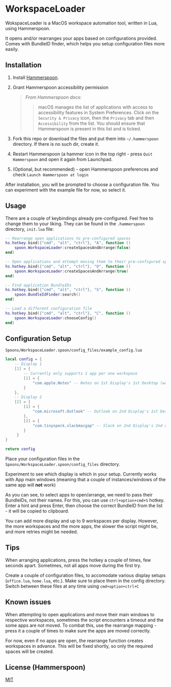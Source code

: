 # WorkspaceLoader

WokspaceLoader is a MacOS workspace automation tool, written in Lua, using Hammerspoon.

It opens and/or rearranges your apps based on configurations provided. Comes with BundleID finder, which helps you setup configuration files more easily.

## Installation

1. Install [Hammerspoon](https://github.com/Hammerspoon/hammerspoon?tab=readme-ov-file#how-do-i-install-it).
2. Grant Hammerspoon accessibility permission
   
   >*From Hammerspoon docs:*
   >> macOS manages the list of applications with access to accessibility features in System Preferences.
   >> Click on the `Security & Privacy` icon, then the `Privacy` tab and then `Accessibility` from the list.
   >> You should ensure that Hammerspoon is present in this list and is ticked.

3. Fork this repo or download the files and put them into `~/.hammerspoon` directory. If there is no such dir, create it.
4. Restart Hammerspoon (a hammer icon in the top right - press `Quit Hammerspoon` and open it again from Launchpad.
5. (Optional, but recommended) - open Hammerspoon preferences and check `Launch Hammerspoon at login`

After installation, you will be prompted to choose a configuration file. You can experiment with the example file for now, so select it.
 
## Usage

There are a couple of keybindings already pre-configured. Feel free to change them to your liking.
They can be found in the `.hammerspoon` directory, `init.lua` file:
```lua:init.lua
-- Rearrange open applications to pre-configured spaces
hs.hotkey.bind({"cmd", "alt", "ctrl"}, "A", function ()
    spoon.WorkspaceLoader:createSpacesAndArrange(false)
end)

-- Open applications and attempt moving them to their pre-configured spaces
hs.hotkey.bind({"cmd", "alt", "ctrl"}, "O", function ()
    spoon.WorkspaceLoader:createSpacesAndArrange(true)
end)

-- Find application BundleIDs
hs.hotkey.bind({"cmd", "alt", "ctrl"}, "S", function ()
    spoon.BundleIdFinder:search()
end)

-- Load a different configuration file
hs.hotkey.bind({"cmd", "alt", "ctrl"}, "C", function ()
    spoon.WorkspaceLoader:chooseConfig()
end)
```

## Configuration Setup
`Spoons/WorkspaceLoader.spoon/config_files/example_config.lua`
```lua:example_config.lua
local config = {
    -- Display 1
    [1] = {
        -- Currently only supports 1 app per one workspace
        [1] = {
            "com.apple.Notes" -- Notes on 1st Display's 1st Desktop (workspace)
        }
    },
    -- Display 2
    [2] = {
        [1] = {
            "com.microsoft.Outlook" -- Outlook on 2nd Display's 1st Desktop (workspace)
        },
        [2] = {
            "com.tinyspeck.slackmacgap" -- Slack on 2nd Display's 2nd workspace, etc.
        }
     }
}

return config
```
Place your configuration files in the `Spoons/WorkspaceLoader.spoon/config_files` directory.

Experiment to see which display is which in your setup. Currently works with App main windows (meaning that a couple of instances/windows of the same app will **not** work)

As you can see, to select apps to open/arrange, we need to pass their BundleIDs, not their names. For this, you can use `ctrl+option+cmd+S` hotkey. 
Enter a hint and press Enter, then choose the correct BundleID from the list - it will be copied to clipboard.

You can add more display and up to 9 workspaces per display. However, the more workspaces and the more apps, the slower the script might be, and more retries might be needed.


## Tips

When arranging applications, press the hotkey a couple of times, few seconds apart. Sometimes, not all apps move during the first try.

Create a couple of configuration files, to accomodate various display setups (`office.lua`, `home.lua`, etc.). Make sure to place them in the config directory.
Switch between these files at any time using `cmd+option+ctrl+C`

## Known issues

When attempting to open applications and move their main windows to respective workspaces, sometimes the script encounters a timeout and the some apps are not moved. 
To combat this, use the rearrange mapping - press it a couple of times to make sure the apps are moved correctly.

For now, even if no apps are open, the rearrange function creates workspaces in advance. This will be fixed shortly, so only the required spaces will be created.

## License (Hammerspoon)

[MIT](https://choosealicense.com/licenses/mit/)
